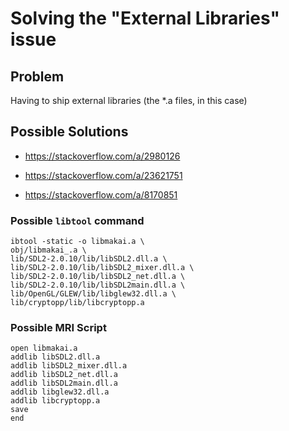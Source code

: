 # Solving the "External Libraries" issue

## Problem

Having to ship external libraries (the *.a files, in this case)

## Possible Solutions

- https://stackoverflow.com/a/2980126

- https://stackoverflow.com/a/23621751

- https://stackoverflow.com/a/8170851

### Possible `libtool` command

```
ibtool -static -o libmakai.a \
obj/libmakai_.a \
lib/SDL2-2.0.10/lib/libSDL2.dll.a \
lib/SDL2-2.0.10/lib/libSDL2_mixer.dll.a \
lib/SDL2-2.0.10/lib/libSDL2_net.dll.a \
lib/SDL2-2.0.10/lib/libSDL2main.dll.a \
lib/OpenGL/GLEW/lib/libglew32.dll.a \
lib/cryptopp/lib/libcryptopp.a
```

### Possible MRI Script

```mri
open libmakai.a
addlib libSDL2.dll.a
addlib libSDL2_mixer.dll.a
addlib libSDL2_net.dll.a
addlib libSDL2main.dll.a
addlib libglew32.dll.a
addlib libcryptopp.a
save
end
```
